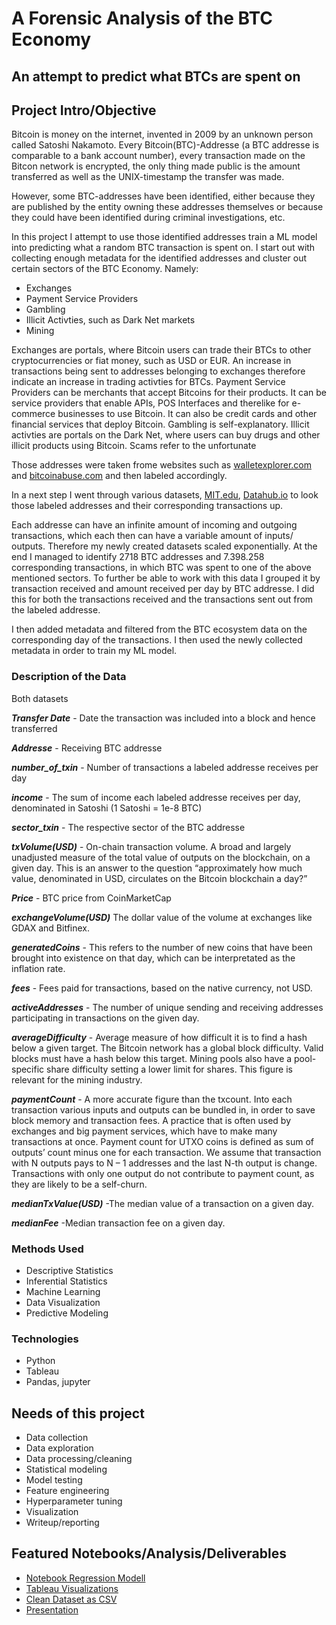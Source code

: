 # A Forensic Analysis of the BTC Economy 
## An attempt to predict what BTCs are spent on


## Project Intro/Objective
Bitcoin is money on the internet, invented in 2009 by an unknown person called Satoshi Nakamoto. 
Every Bitcoin(BTC)-Addresse (a BTC addresse is comparable to a bank account number), every transaction made on the Bitcon network is encrypted, the only thing made public is the amount transferred as well as the UNIX-timestamp the transfer was made. 

However, some BTC-addresses have been identified, either because they are published by the entity owning these addresses themselves or because they could have been identified during criminal investigations, etc. 

In this project I attempt to use those identified addresses train a ML model into predicting what a random BTC transaction is spent on. I start out with collecting enough metadata for the identified addresses and cluster out certain sectors of the BTC Economy. Namely:

* Exchanges
* Payment Service Providers
* Gambling
* Illicit Activties, such as Dark Net markets
* Mining

Exchanges are portals, where Bitcoin users can trade their BTCs to other cryptocurrencies or fiat money, such as USD or EUR. An increase in transactions being sent to addresses belonging to exchanges therefore indicate an increase in trading activties for BTCs.
Payment Service Providers can be merchants that accept Bitcoins for their products. It can be service providers that enable APIs, POS Interfaces and therelike for e-commerce businesses to use Bitcoin. It can also be credit cards and other financial services that deploy Bitcoin. 
Gambling is self-explanatory.
Illicit activties are portals on the Dark Net, where users can buy drugs and other illicit products using Bitcoin. 
Scams refer to the unfortunate 

Those addresses were taken frome websites such as [walletexplorer.com](www.walletexplorer.com) and [bitcoinabuse.com](https://bitcoinabuse.com) and then labeled accordingly. 

In a next step I went through various datasets, 
[MIT.edu](https://senseable2015-6.mit.edu/bitcoin/), 
[Datahub.io](https://datahub.io/cryptocurrency/bitcoin)
to look those labeled addresses and their corresponding transactions up. 

Each addresse can have an infinite amount of incoming and outgoing transactions, which each then can have a variable amount of inputs/ outputs. Therefore my 
newly created datasets scaled exponentially. At the end I managed to identify 2718 BTC addresses and 7.398.258  corresponding transactions, in which BTC was spent to one of the above mentioned sectors. To further be able to work with this data I grouped it by transaction received and amount received per day by BTC addresse. I did this for both the transactions received and the transactions sent out from the labeled addresse.

I then added metadata and filtered from the BTC ecosystem data on the corresponding day of the transactions. I then used the newly collected metadata in order to train my ML model.  

### Description of the Data

Both datasets 

***Transfer Date*** - Date the transaction was included into a block and hence transferred

***Addresse*** - Receiving BTC addresse

***number_of_txin*** - Number of transactions a labeled addresse receives per day

***income*** - The sum of income each labeled addresse receives per day, denominated in Satoshi (1 Satoshi = 1e-8 BTC)

***sector_txin*** - The respective sector of the BTC addresse

***txVolume(USD)*** - On-chain transaction volume. A broad and largely unadjusted measure of the total value of outputs on the blockchain, on a given day. This is an answer to the question “approximately how much value, denominated in USD, circulates on the Bitcoin blockchain a day?”

***Price*** - BTC price from CoinMarketCap

***exchangeVolume(USD)*** The dollar value of the volume at exchanges like GDAX and Bitfinex.

***generatedCoins*** - This refers to the number of new coins that have been brought into existence on that day, which can be interpretated as the inflation rate. 

***fees*** - Fees paid for transactions, based on the native currency, not USD. 

***activeAddresses*** -  The number of unique sending and receiving addresses participating in transactions on the given day.

***averageDifficulty*** - Average measure of how difficult it is to find a hash below a given target. The Bitcoin network has a global block difficulty. Valid blocks must have a hash below this target. Mining pools also have a pool-specific share difficulty setting a lower limit for shares. This figure is relevant for the mining industry. 

***paymentCount*** - A more accurate figure than the txcount. Into each transaction various inputs and outputs can be bundled in, in order to save block memory and transaction fees. A practice that is often used by exchanges and big payment services, which have to make many transactions at once. Payment count for UTXO coins is defined as sum of outputs’ count minus one for each transaction. We assume that transaction with N outputs pays to N – 1 addresses and the last N-th output is change. Transactions with only one output do not contribute to payment count, as they are likely to be a self-churn. 

***medianTxValue(USD)***  -The median value of a transaction on a given day.

***medianFee*** -Median transaction fee on a given day. 



### Methods Used
* Descriptive Statistics
* Inferential Statistics
* Machine Learning
* Data Visualization
* Predictive Modeling

### Technologies
* Python
* Tableau
* Pandas, jupyter

## Needs of this project
- Data collection
- Data exploration
- Data processing/cleaning
- Statistical modeling
- Model testing
- Feature engineering
- Hyperparameter tuning
- Visualization
- Writeup/reporting

## Featured Notebooks/Analysis/Deliverables
* [Notebook Regression Modell](https://github.com/Lizzl/Predicting-BTC-spendings/blob/main/A%20Forensic%20Analysis%20of%20the%20BTC%20Economy.ipynb)
* [Tableau Visualizations](https://public.tableau.com/profile/alice.kohn#!/vizhome/The_BTC_Economy/BTCEconomyin2018?publish=yes)
* [Clean Dataset as CSV](https://github.com/Lizzl/Predicting-BTC-spendings/blob/main/BTC_Spending_Analsis.csv)
* [Presentation](https://github.com/Lizzl/Predicting-BTC-spendings/blob/main/Presentation.pdf)
